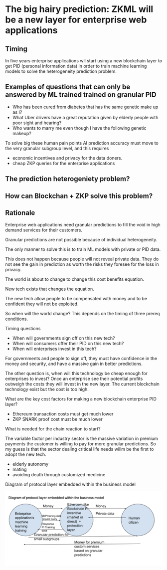 # The big hairy prediction: ZKML will be a new layer for enterprise web applications

## Timing

In five years enterprise applications wll start using a new blockchain layer to get PID (personal information data) in order to train machine learning models to solve the heterogeneity prediction problem. 

## Examples of questions that can only be answered by ML trained trained on granular PID

- Who has been cured from diabetes that has the same genetic make up as I?
- What Uber drivers have a great reputation given by elderly people with poor sight and hearing?
- Who wants to marry me even though I have the following genetic makeup?

To solve big these human pain points AI prediction accuracy must move to the very granular subgroup level, and this requires 

- economic incentives and privacy for the data doners.
- cheap ZKP queries for the enterprise applications

## The prediction heterogeniety problem?


## How can Blockchan + ZKP solve this problem?




## Rationale

Enterprise web applications need granular predictions to fill the void in high demand services for their customers. 

Granular predictions are not possible because of individual heterogeneity.

The only manner to solve this is to train ML models with private or PID data.

This does not happen because people will not reveal private data. They do not see the gain in prediction as worth the risks they foresee for the loss in privacy.

The world is about to change to change this cost benefits equation.


New tech exists that changes the equation. 

The new tech allow people to be compensated with money and to be confident they will not be exploited.

So when will the world change? This depends on the timing of three prereq conditions. 

Timing questions

- When will governments sign off on this new tech?
- When will consumers offer their PID on this new tech?
- When will enterprises invest in this tech?

For governments and people to sign off, they must have confidence in the money and security, and have a massive gain in better predictions.

The other question is, when will this technology be cheap enough for enterprises to invest?
Once an enterprise see their potential profits outweigh the costs they will invest in the new layer. 
The current blockchain technology exist but the cost is too high. 

What are the key cost factors for making a new blockchain enterprise PID layer? 

- Ethereum transaction costs must get much lower
- ZKP SNARK proof cost must be much lower


What is needed for the chain reaction to start?

The variable factor per industry sector is the massive variation in premium payments the customer is willing to pay for more granular predictions. So my guess is that the sector dealing critical life needs willm be the first to adopt the new tech.

- elderly autonomy
- mating
- avoiding death through customized medicine


Diagram of protocol layer embedded within the business model

![alt text](new-layer.png)

